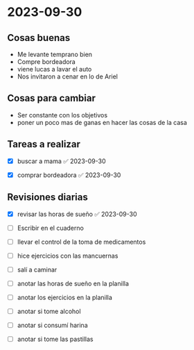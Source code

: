 
# 2023-09-30
## Cosas buenas
- Me levante temprano bien 
- Compre bordeadora
- viene lucas a lavar el auto 
- Nos invitaron a cenar en lo de Ariel
## Cosas para cambiar 
- Ser constante con los objetivos 
- poner un poco mas de ganas en hacer las cosas de la casa


## Tareas a realizar 
- [x] buscar a mama ✅ 2023-09-30
- [x] comprar bordeadora ✅ 2023-09-30


## Revisiones diarias
- [x] revisar las horas de sueño ✅ 2023-09-30
- [ ] Escribir en el cuaderno
- [ ] llevar el control de la toma de medicamentos
- [ ] hice ejercicios con las mancuernas 
- [ ] salí a caminar 
- [ ]  anotar las horas de sueño en la planilla
- [ ] anotar los ejercicios  en la planilla 
- [ ] anotar si tome alcohol 
- [ ] anotar si consumí harina 
- [ ] anotar si tome las pastillas 

